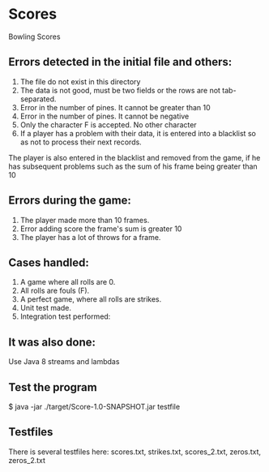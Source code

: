 # Scores
Bowling Scores

## Errors detected in the initial file and others:

1. The file do not exist in this directory
2. The data is not good, must be two fields or the rows are not tab-separated.
3. Error in the number of pines. It cannot be greater than 10
4. Error in the number of pines. It cannot be negative
5. Only the character F is accepted. No other character
6. If a player has a problem with their data, it is entered into a blacklist so as not to process their next records.


The player is also entered in the blacklist and removed from the game, if he has subsequent problems such as
 the sum of his frame being greater than 10


## Errors during the game:

1. The player made more than 10 frames.
2. Error adding score the frame's sum is greater 10
3. The player has a lot of throws for a frame.


## Cases handled:

1. A game where all rolls are 0.
2. All rolls are fouls (F).
3. A perfect game, where all rolls are strikes.
4. Unit test made.
5. Integration test performed: 


## It was also done:

Use Java 8 streams and lambdas

## Test the program

$  java -jar ./target/Score-1.0-SNAPSHOT.jar testfile

## Testfiles

There is several testfiles here:  scores.txt, strikes.txt, scores_2.txt, zeros.txt, zeros_2.txt 
